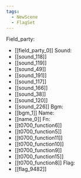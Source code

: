 ```yaml
---
tags:
  - NewScene
  - FlagSet
---
```

Field_party:
- [[field_party_0]]
Sound:
- [[sound_118]]
- [[sound_119]]
- [[sound_49]]
- [[sound_191]]
- [[sound_117]]
- [[sound_166]]
- [[sound_38]]
- [[sound_120]]
- [[sound_226]]
Bgm:
- [[bgm_1]]
Name:
- [[name_0]]
Fn:
- [[t0700_function6]]
- [[t0700_function5]]
- [[t0700_function11]]
- [[t0700_function10]]
- [[t0700_function9]]
- [[t0700_function15]]
- [[t0700_function8]]
Flag:
- [[flag_9482]]

